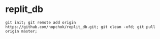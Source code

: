 # replit_db

`
git init; git remote add origin https://github.com/nopchok/replit_db.git; git clean -xfd; git pull origin master;
`
